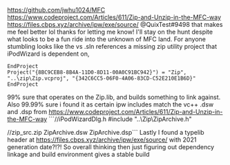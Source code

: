 https://github.com/jwhu1024/MFC
https://www.codeproject.com/Articles/611/Zip-and-Unzip-in-the-MFC-way
https://files.cbps.xyz/archive/ipw/exe/source/
@QuixTest#9498 that makes me feel better lol thanks for letting me know! I'll stay on the hunt despite what looks to be a fun ride into the unknown of MFC land. For anyone stumbling looks like the vs .sln references a missing zip utility project that iPodWizard is dependent on,
```
EndProject
Project("{8BC9CEB8-8B4A-11D0-8D11-00A0C91BC942}") = "Zip", "..\zip\Zip.vcproj", "{342C6CC5-06F0-4A06-83CD-C52E210E1B6D}"
EndProject
```
99% sure that operates on the Zip.lib, and builds something to link against. Also 99.99% sure i found it as certain ipw includes match the vc++ .dsw and .dsp  from https://www.codeproject.com/Articles/611/Zip-and-Unzip-in-the-MFC-way ```//iPodWizardDlg.h
#include "..\Zip\ZipArchive.h"

//zip_src.zip
ZipArchive.dsw
ZipArchive.dsp```
Lastly I found a typelib header at https://files.cbps.xyz/archive/ipw/exe/source/ with 2021 generation date?!?!
So overall thinking then just figuring out dependency linkage and build environment gives a stable build